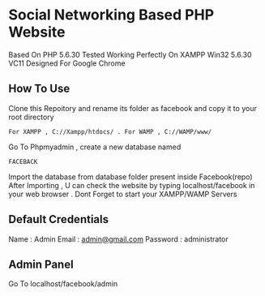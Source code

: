 # Social Networking Based PHP Website

Based On PHP 5.6.30
Tested Working Perfectly On XAMPP Win32 5.6.30 VC11
Designed For Google Chrome

## How To Use

Clone this Repoitory and rename its folder as facebook and copy it to your root directory 
```
For XAMPP , C://Xampp/htdocs/ . For WAMP , C://WAMP/www/
```
Go To Phpmyadmin , create a new database named 
```
FACEBACK
``` 
Import the database from database folder present inside Facebook(repo)
After Importing , U can check the website by typing localhost/facebook in your web browser .
Dont Forget to start your XAMPP/WAMP Servers

## Default Credentials

Name : Admin
Email : admin@gmail.com
Password : administrator

## Admin Panel

Go To localhost/facebook/admin
